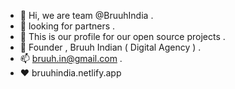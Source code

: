 - 👋 Hi, we are team @BruuhIndia .
- 👀 looking for partners .
- 🌱 This is our profile for our open source projects .
- 💞️ Founder , Bruuh Indian ( Digital Agency ) .
- 📫 bruuh.in@gmail.com .
- ❤️ bruuhindia.netlify.app
